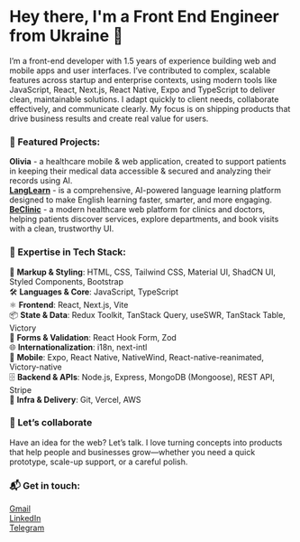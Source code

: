 # Hey there, I'm a Front End Engineer from Ukraine 👋

I’m a front-end developer with 1.5 years of experience building web and mobile apps and user interfaces. I’ve contributed to complex, scalable features across startup and enterprise contexts, using modern tools like JavaScript, React, Next.js, React Native, Expo and TypeScript to deliver clean, maintainable solutions. I adapt quickly to client needs, collaborate effectively, and communicate clearly. My focus is on shipping products that drive business results and create real value for users.

### 🚀 Featured Projects:
**Olivia** - a healthcare mobile & web application, created to support patients in keeping their medical data accessible & secured and analyzing their records using AI.  
[**LangLearn**](https://www.langlearn.academy) - is a comprehensive, AI-powered language learning platform designed to make English learning faster, smarter, and more engaging.   
[**BeClinic**](https://be-clinic-two.vercel.app) - a modern healthcare web platform for clinics and doctors, helping patients discover services, explore departments, and book visits with a clean, trustworthy UI. 

### 🔧 Expertise in Tech Stack:
🎨 **Markup & Styling**: HTML, CSS, Tailwind CSS, Material UI, ShadCN UI, Styled Components, Bootstrap  
🛠️ **Languages & Core**: JavaScript, TypeScript  
⚛️ **Frontend**: React, Next.js, Vite  
📦 **State & Data**: Redux Toolkit, TanStack Query, useSWR, TanStack Table, Victory  
🧾 **Forms & Validation**: React Hook Form, Zod  
🌐 **Internationalization**: i18n, next-intl  
📱 **Mobile**: Expo, React Native, NativeWind, React-native-reanimated, Victory-native  
🗄️ **Backend & APIs**: Node.js, Express, MongoDB (Mongoose), REST API, Stripe  
🚀 **Infra & Delivery**: Git, Vercel, AWS  

### 🤝 Let’s collaborate
Have an idea for the web? Let’s talk. I love turning concepts into products that help people and businesses grow—whether you need a quick prototype, scale-up support, or a careful polish.

### 📬 Get in touch:
[Gmail](mailto:dan.shirayy@gmail.com)  
[LinkedIn](https://www.linkedin.com/in/danylo-shyrai-92b3b6261/)  
[Telegram](https://t.me/BenderJun)  
